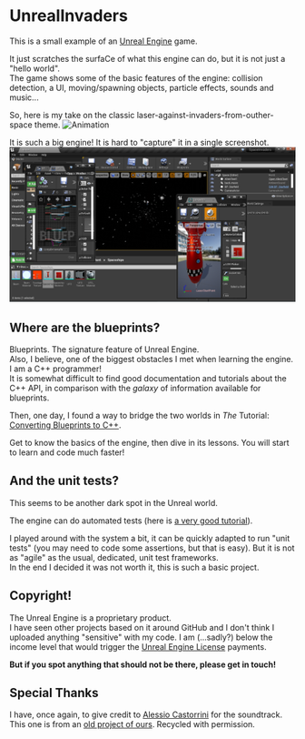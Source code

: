 # UnrealInvaders

This is a small example of an [Unreal Engine](https://www.unrealengine.com/en-US/) game.

It just scratches the surfaCe of what this engine can do, but it is not just a "hello world".\
The game shows some of the basic features of the engine: collision detection, a UI, moving/spawning objects, particle effects, sounds and music...

So, here is my take on the classic laser-against-invaders-from-outher-space theme.
![Animation](https://github.com/stefanos-86/UnrealInvaders/blob/main/video.gif "Animation to show the game")

It is such a big engine! It is hard to "capture" it in a single screenshot.
![Development in Unreal](https://github.com/stefanos-86/UnrealInvaders/blob/main/unreal_panorama.png "This is how Unreal looks like on the surface.")


## Where are the blueprints?
Blueprints. The signature feature of Unreal Engine.\
Also, I believe, one of the biggest obstacles I met when learning the engine. I am a C++ programmer!\
It is somewhat difficult to find good documentation and tutorials about the C++ API, in comparison with the *galaxy* of information available for blueprints.

Then, one day, I found a way to bridge the two worlds in *The* Tutorial: [Converting Blueprints to C++](https://www.unrealengine.com/en-US/onlinelearning-courses/converting-blueprints-to-c).

Get to know the basics of the engine, then dive in its lessons. You will start to learn and code much faster!


## And the unit tests?
This seems to be another dark spot in the Unreal world.

The engine can do automated tests (here is [a very good tutorial](https://www.youtube.com/watch?v=f4LpDXjFgVQ)).

I played around with the system a bit, it can be quickly adapted to run "unit tests" (you may need to code some assertions, but that is easy). But it is not as "agile" as the usual, dedicated, unit test frameworks.\
In the end I decided it was not worth it, this is such a basic project.


## Copyright!
The Unreal Engine is a proprietary product.\
I have seen other projects based on it around GitHub and I don't think I uploaded anything "sensitive" with my code.
I am (...sadly?) below the income level that would trigger the [Unreal Engine License](https://www.unrealengine.com/en-US/eula/publishing) payments.

**But if you spot anything that should not be there, please get in touch!**

## Special Thanks
I have, once again, to give credit to [Alessio Castorrini](https://soundcloud.com/nora-kant) for the soundtrack.
This one is from an [old project of ours](https://sourceforge.net/projects/dspirates/). Recycled with permission.

